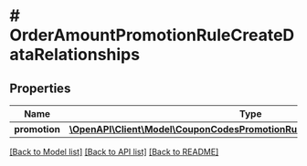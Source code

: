 # # OrderAmountPromotionRuleCreateDataRelationships

## Properties

Name | Type | Description | Notes
------------ | ------------- | ------------- | -------------
**promotion** | [**\OpenAPI\Client\Model\CouponCodesPromotionRuleDataRelationshipsPromotion**](CouponCodesPromotionRuleDataRelationshipsPromotion.md) |  |

[[Back to Model list]](../../README.md#models) [[Back to API list]](../../README.md#endpoints) [[Back to README]](../../README.md)
